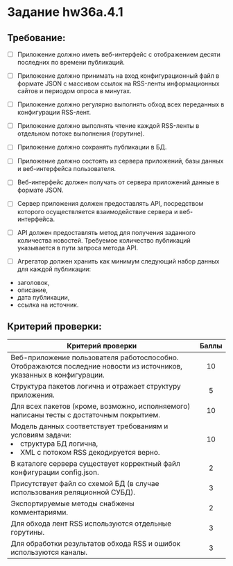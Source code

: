 # Задание hw36a.4.1

## Требование:
- [ ] Приложение должно иметь веб-интерфейс с отображением десяти последних по времени публикаций.

- [ ] Приложение должно принимать на вход конфигурационный файл в формате JSON с массивом ссылок на RSS-ленты информационных сайтов и периодом опроса в минутах.

- [ ] Приложение должно регулярно выполнять обход всех переданных в конфигурации RSS-лент.

- [ ] Приложение должно выполнять чтение каждой RSS-ленты в отдельном потоке выполнения (горутине).

- [ ] Приложение должно сохранять публикации в БД.

- [ ] Приложение должно состоять из сервера приложений, базы данных и веб-интерфейса пользователя.

- [ ] Веб-интерфейс должен получать от сервера приложений данные в формате JSON.

- [ ] Сервер приложения должен предоставлять API, посредством которого осуществляется взаимодействие сервера и веб-интерфейса.

- [ ] API должен предоставлять метод для получения заданного количества новостей. Требуемое количество публикаций указывается в пути запроса метода API.

- [ ] Агрегатор должен хранить как минимум следующий набор данных для каждой публикации:
 - заголовок,
 - описание,
 - дата публикации,
 - ссылка на источник.

## Критерий проверки:

| **Критерий проверки**                                                                                                          | **Баллы** |
|--------------------------------------------------------------------------------------------------------------------------------|:---------:|
| Веб-приложение пользователя работоспособно. Отображаются последние новости из источников, указанных в конфигурации.            |    10     |
| Структура пакетов логична и отражает структуру приложения.                                                                     |     5     |
| Для всех пакетов (кроме, возможно, исполняемого) написаны тесты с достаточным покрытием.                                       |    10     |
| Модель данных соответствует требованиям и условиям задачи:<li> структура БД логична,<li> XML с потоком RSS декодируется верно. |    10     |
| В каталоге сервера существует корректный файл конфигурации config.json.                                                        |     2     |
| Присутствует файл со схемой БД (в случае использования реляционной СУБД).                                                      |     3     |
| Экспортируемые методы снабжены комментариями.                                                                                  |     2     |
| Для обхода лент RSS используются отдельные горутины.                                                                           |     3     |
| Для обработки результатов обхода RSS и ошибок используются каналы.                                                             |     3     |
